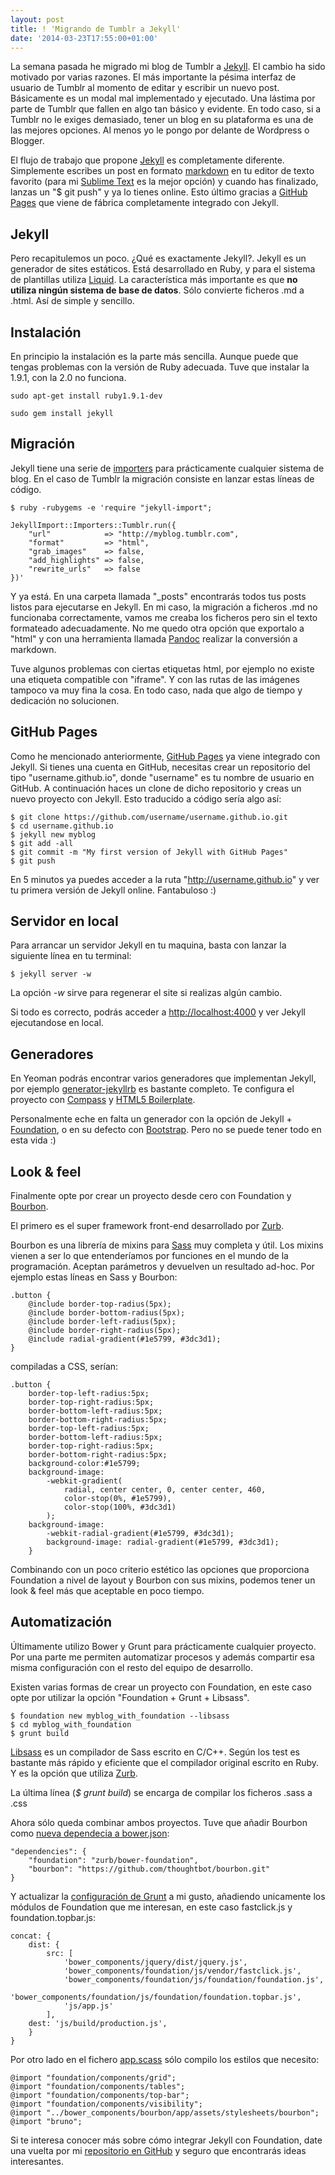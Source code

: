 ```yaml
--- 
layout: post 
title: ! 'Migrando de Tumblr a Jekyll'
date: '2014-03-23T17:55:00+01:00' 
---
```


La semana pasada he migrado mi blog de Tumblr a [Jekyll](http://jekyllrb.com/). 
El cambio ha sido motivado por varias razones. El más importante la pésima interfaz de usuario de Tumblr al momento de editar y escribir un nuevo post. Básicamente es un modal mal implementado y ejecutado. Una lástima por parte de Tumblr que fallen en algo tan básico y evidente.
En todo caso, si a Tumblr no le exiges demasiado, tener un blog en su plataforma es una de las mejores opciones. Al menos yo le pongo por delante de Wordpress o Blogger.

El flujo de trabajo que propone [Jekyll](http://jekyllrb.com/) es completamente diferente. Simplemente escribes un post en formato [markdown](http://daringfireball.net/projects/markdown/) en tu editor de texto favorito (para mi [Sublime Text](http://www.sublimetext.com/) es la mejor opción) y cuando has finalizado, lanzas un "$ git push" y ya lo tienes online. Esto último gracias a [GitHub Pages](http://pages.github.com/) que viene de fábrica completamente integrado con Jekyll.

## Jekyll

Pero recapitulemos un poco. ¿Qué es exactamente Jekyll?. 
Jekyll es un generador de sites estáticos. Está desarrollado en Ruby, y para el sistema de plantillas utiliza [Liquid](http://docs.shopify.com/themes/liquid-basics). La característica más importante es que **no utiliza ningún sistema de base de datos**. Sólo convierte ficheros .md a .html. Así de simple y sencillo. 


## Instalación

En principio la instalación es la parte más sencilla. Aunque puede que tengas problemas con la versión de Ruby adecuada. Tuve que instalar la 1.9.1, con la 2.0 no funciona.

	sudo apt-get install ruby1.9.1-dev 

	sudo gem install jekyll


## Migración

Jekyll tiene una serie de [importers](http://import.jekyllrb.com/docs/home/) para prácticamente cualquier sistema de blog. En el caso de Tumblr la migración consiste en lanzar estas líneas de código. 

	$ ruby -rubygems -e 'require "jekyll-import";

	JekyllImport::Importers::Tumblr.run({
		"url"            => "http://myblog.tumblr.com",
		"format"         => "html",
		"grab_images"    => false, 
		"add_highlights" => false, 
		"rewrite_urls"   => false 
	})'

Y ya está. En una carpeta llamada "_posts" encontrarás todos tus posts listos para ejecutarse en Jekyll. En mi caso, la migración a ficheros .md no funcionaba correctamente, vamos me creaba los ficheros pero sin el texto formateado adecuadamente. No me quedo otra opción que exportalo a  "html" y con una herramienta llamada [Pandoc](http://johnmacfarlane.net/pandoc/) realizar la conversión a markdown.

Tuve algunos problemas con ciertas etiquetas html, por ejemplo no existe una etiqueta compatible con "iframe". Y con las rutas de las imágenes tampoco va muy fina la cosa. En todo caso, nada que algo de tiempo y dedicación no solucionen.

## GitHub Pages

Como he mencionado anteriormente, [GitHub Pages](http://pages.github.com/) ya viene integrado con Jekyll. Si tienes una cuenta en GitHub, necesitas crear un repositorio del tipo "username.github.io", donde "username" es tu nombre de usuario en GitHub. A continuación haces un clone de dicho repositorio y creas un nuevo proyecto con Jekyll. Esto traducido a código sería algo así:

	$ git clone https://github.com/username/username.github.io.git
	$ cd username.github.io
	$ jekyll new myblog
	$ git add -all
	$ git commit -m "My first version of Jekyll with GitHub Pages"
	$ git push

En 5 minutos ya puedes acceder a la ruta "http://username.github.io" y ver tu primera versión de Jekyll online. Fantabuloso :)

## Servidor en local

Para arrancar un servidor Jekyll en tu maquina, basta con lanzar la siguiente línea en tu terminal:

	$ jekyll server -w

La opción *-w* sirve para regenerar el site si realizas algún cambio.

Si todo es correcto, podrás acceder a [http://localhost:4000](http://localhost:4000) y ver Jekyll ejecutandose en local.

## Generadores

En Yeoman podrás encontrar varios generadores que implementan Jekyll, por ejemplo [generator-jekyllrb](https://github.com/robwierzbowski/generator-jekyllrb) es bastante completo. Te configura el proyecto con [Compass](http://compass-style.org/) y [HTML5 Boilerplate](http://html5boilerplate.com/).

Personalmente eche en falta un generador con la opción de Jekyll + [Foundation](http://foundation.zurb.com/), o en su defecto con [Bootstrap](http://getbootstrap.com). Pero no se puede tener todo en esta vida :)

## Look & feel

Finalmente opte por crear un proyecto desde cero con Foundation y [Bourbon](bourbon.io). 

El primero es el super framework front-end desarrollado por [Zurb](http://zurb.com/). 

Bourbon es una librería de mixins para [Sass](http://sass-lang.com/) muy completa y útil. Los mixins vienen a ser lo que entenderíamos por funciones en el mundo de la programación. Aceptan parámetros y devuelven un resultado ad-hoc. Por ejemplo estas líneas en Sass y Bourbon:

	.button {
		@include border-top-radius(5px);
		@include border-bottom-radius(5px);
		@include border-left-radius(5px);
		@include border-right-radius(5px);
		@include radial-gradient(#1e5799, #3dc3d1);
	}	

compiladas a CSS, serían:

	.button {
		border-top-left-radius:5px;
		border-top-right-radius:5px;
		border-bottom-left-radius:5px;
		border-bottom-right-radius:5px;
		border-top-left-radius:5px;
		border-bottom-left-radius:5px;
		border-top-right-radius:5px;
		border-bottom-right-radius:5px;
		background-color:#1e5799;
		background-image:
			-webkit-gradient(
				radial, center center, 0, center center, 460, 
				color-stop(0%, #1e5799), 
				color-stop(100%, #3dc3d1)
			);
		background-image:
			-webkit-radial-gradient(#1e5799, #3dc3d1);
			background-image: radial-gradient(#1e5799, #3dc3d1);
		}

Combinando con un poco criterio estético las opciones que proporciona Foundation a nivel de layout y Bourbon con sus mixins, podemos tener un look & feel más que aceptable en poco tiempo.

## Automatización

Últimamente utilizo Bower y Grunt para prácticamente cualquier proyecto. Por una parte me permiten automatizar procesos y además compartir esa misma configuración con el resto del equipo de desarrollo.

Existen varias formas de crear un proyecto con Foundation, en este caso opte por utilizar la opción "Foundation + Grunt + Libsass".

	$ foundation new myblog_with_foundation --libsass
	$ cd myblog_with_foundation
	$ grunt build

[Libsass](http://libsass.org/) es un compilador de Sass escrito en C/C++. Según los test es bastante más rápido y eficiente que el compilador original escrito en Ruby. Y es la opción
que utiliza [Zurb](http://zurb.com/).

La última línea (*$ grunt build*) se encarga de compilar los ficheros .sass a .css

Ahora sólo queda combinar ambos proyectos. Tuve que añadir Bourbon como [nueva dependecia a bower.json](https://github.com/brunogarcia/brunogarcia.github.io/blob/master/bower.json):

	"dependencies": {
		"foundation": "zurb/bower-foundation",
		"bourbon": "https://github.com/thoughtbot/bourbon.git"
	}

Y actualizar la [configuración de Grunt](https://github.com/brunogarcia/brunogarcia.github.io/blob/master/Gruntfile.js) a mi gusto, añadiendo unicamente los módulos de Foundation que me interesan, en este caso fastclick.js y foundation.topbar.js:

	concat: {   
		dist: {
			src: [
				'bower_components/jquery/dist/jquery.js',
				'bower_components/foundation/js/vendor/fastclick.js',
				'bower_components/foundation/js/foundation/foundation.js',
				'bower_components/foundation/js/foundation/foundation.topbar.js',
				'js/app.js'
			],
		dest: 'js/build/production.js',
		}
	}

Por otro lado en el fichero [app.scass](https://github.com/brunogarcia/brunogarcia.github.io/blob/master/scss/app.scss) sólo compilo los estilos que necesito:

	@import "foundation/components/grid";
	@import "foundation/components/tables";
	@import "foundation/components/top-bar";
	@import "foundation/components/visibility"; 
	@import "../bower_components/bourbon/app/assets/stylesheets/bourbon";
	@import "bruno"; 

Si te interesa conocer más sobre cómo integrar Jekyll con Foundation, date una vuelta por mi [repositorio en GitHub](https://github.com/brunogarcia/brunogarcia.github.io) y seguro que encontrarás ideas interesantes.